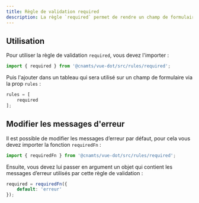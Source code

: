 ```yaml
---
title: Règle de validation required
description: La règle `required` permet de rendre un champ de formulaire obligatoire.
---
```


## Utilisation

<doc-indent>

Pour utiliser la règle de validation `required`, vous devez l'importer :

</doc-indent>

```ts
import { required } from '@cnamts/vue-dot/src/rules/required';
```

Puis l'ajouter dans un tableau qui sera utilisé sur un champ de formulaire via la prop `rules` :

```ts
rules = [
    required
];
```

## Modifier les messages d'erreur

<doc-indent>

Il est possible de modifier les messages d’erreur par défaut, pour cela vous devez importer la fonction `requiredFn` :

</doc-indent>

```ts
import { requiredFn } from '@cnamts/vue-dot/src/rules/required';
```

Ensuite, vous devez lui passer en argument un objet qui contient les messages d’erreur utilisés par cette règle de validation :

```ts
required = requiredFn({
    default: 'erreur'
});
```
